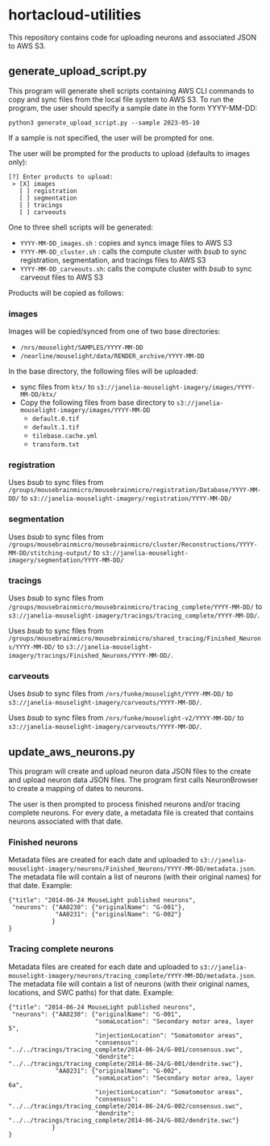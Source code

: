 # hortacloud-utilities

This repository contains code for uploading neurons and associated JSON
to AWS S3.

## generate_upload_script.py

This program will generate shell scripts containing AWS CLI commands to copy
and sync files from the local file system to AWS S3. To run the program, the
user should specify a sample date in the form YYYY-MM-DD:

```
python3 generate_upload_script.py --sample 2023-05-10
```

If a sample is not specified, the user will be prompted for one.

The user will be prompted for the products to upload (defaults to images only):

```
[?] Enter products to upload:
 > [X] images
   [ ] registration
   [ ] segmentation
   [ ] tracings
   [ ] carveouts
```

One to three shell scripts will be generated:

* ```YYYY-MM-DD_images.sh``` : copies and syncs image files to AWS S3
* ```YYYY-MM-DD_cluster.sh``` : calls the compute cluster with *bsub* to sync registration, segmentation, and tracings files to AWS S3
* ```YYYY-MM-DD_carveouts.sh```: calls the compute cluster with *bsub* to sync carveout files to AWS S3

Products will be copied as follows:

### images

Images will be copied/synced from one of two base directories:

* ```/nrs/mouselight/SAMPLES/YYYY-MM-DD```
* ```/nearline/mouselight/data/RENDER_archive/YYYY-MM-DD```

In the base directory, the following files will be uploaded:

* sync files from ```ktx/``` to ```s3://janelia-mouselight-imagery/images/YYYY-MM-DD/ktx/```
* Copy the following files from base directory to ```s3://janelia-mouselight-imagery/images/YYYY-MM-DD```
  * ```default.0.tif```
  * ```default.1.tif```
  * ```tilebase.cache.yml```
  * ```transform.txt```

### registration

Uses *bsub* to sync files from ```/groups/mousebrainmicro/mousebrainmicro/registration/Database/YYYY-MM-DD/``` to ```s3://janelia-mouselight-imagery/registration/YYYY-MM-DD/```

### segmentation

Uses *bsub* to sync files from ```/groups/mousebrainmicro/mousebrainmicro/cluster/Reconstructions/YYYY-MM-DD/stitching-output/``` to ```s3://janelia-mouselight-imagery/segmentation/YYYY-MM-DD/```

### tracings

Uses *bsub* to sync files from ```/groups/mousebrainmicro/mousebrainmicro/tracing_complete/YYYY-MM-DD/``` to ```s3://janelia-mouselight-imagery/tracings/tracing_complete/YYYY-MM-DD/```.

Uses *bsub* to sync files from ```/groups/mousebrainmicro/mousebrainmicro/shared_tracing/Finished_Neurons/YYYY-MM-DD/``` to ```s3://janelia-mouselight-imagery/tracings/Finished_Neurons/YYYY-MM-DD/```.

### carveouts

Uses *bsub* to sync files from ```/nrs/funke/mouselight/YYYY-MM-DD/``` to ```s3://janelia-mouselight-imagery/carveouts/YYYY-MM-DD/```.

Uses *bsub* to sync files from ```/nrs/funke/mouselight-v2/YYYY-MM-DD/``` to ```s3://janelia-mouselight-imagery/carveouts/YYYY-MM-DD/```.

## update_aws_neurons.py

This program will create and upload neuron data JSON files to the
create and upload neuron data JSON files. The program first calls NeuronBrowser
to create a mapping of dates to neurons.

The user is then prompted to process finished neurons and/or tracing complete
neurons. For every date, a metadata file is created that contains neurons
associated with that date.

### Finished neurons
Metadata files are created for each date and uploaded to ```s3://janelia-mouselight-imagery/neurons/Finished_Neurons/YYYY-MM-DD/metadata.json```. The metadata file will contain a list of neurons (with their original names) for that date. Example:

```
{"title": "2014-06-24 MouseLight published neurons",
 "neurons": {"AA0230": {"originalName": "G-001"},
             "AA0231": {"originalName": "G-002"}
            }
}
```

### Tracing complete neurons
Metadata files are created for each date and uploaded to ```s3://janelia-mouselight-imagery/neurons/tracing_complete/YYYY-MM-DD/metadata.json```. The metadata file will contain a list of neurons (with their original names, locations, and SWC paths) for that date. Example:

```
{"title": "2014-06-24 MouseLight published neurons",
 "neurons": {"AA0230": {"originalName": "G-001",
                        "somaLocation": "Secondary motor area, layer 5",
                        "injectionLocation": "Somatomotor areas",
                        "consensus": "../../tracings/tracing_complete/2014-06-24/G-001/consensus.swc",
                        "dendrite": "../../tracings/tracing_complete/2014-06-24/G-001/dendrite.swc"},
             "AA0231": {"originalName": "G-002",
                        "somaLocation": "Secondary motor area, layer 6a",
                        "injectionLocation": "Somatomotor areas",
                        "consensus": "../../tracings/tracing_complete/2014-06-24/G-002/consensus.swc",
                        "dendrite": "../../tracings/tracing_complete/2014-06-24/G-002/dendrite.swc"}
            }
}
```
